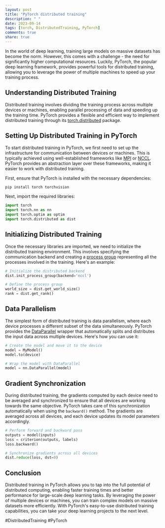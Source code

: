```yaml
---
layout: post
title: "PyTorch distributed training"
description: " "
date: 2023-09-14
tags: [torch, DistributedTraining, PyTorch]
comments: true
share: true
---
```


In the world of deep learning, training large models on massive datasets has become the norm. However, this comes with a challenge - the need for significantly higher computational resources. Luckily, PyTorch, the popular deep learning framework, provides powerful tools for distributed training, allowing you to leverage the power of multiple machines to speed up your training process.

## Understanding Distributed Training

Distributed training involves dividing the training process across multiple devices or machines, enabling parallel processing of data and speeding up the training time. PyTorch provides a flexible and efficient way to implement distributed training through its [torch.distributed](https://pytorch.org/docs/stable/distributed.html) package.

## Setting Up Distributed Training in PyTorch

To start distributed training in PyTorch, we first need to set up the infrastructure for communication between devices or machines. This is typically achieved using well-established frameworks like [MPI](http://www.open-mpi.org/) or [NCCL](https://developer.nvidia.com/nccl). PyTorch provides an abstraction layer over these frameworks, making it easier to work with distributed training.

First, ensure that PyTorch is installed with the necessary dependencies:

```python
pip install torch torchvision
```

Next, import the required libraries:

```python
import torch
import torch.nn as nn
import torch.optim as optim
import torch.distributed as dist
```

## Initializing Distributed Training

Once the necessary libraries are imported, we need to initialize the distributed training environment. This involves specifying the communication backend and creating a [process group](https://pytorch.org/docs/stable/distributed.html#torch.distributed.ProcessGroup) representing all the processes involved in the training. Here's an example:

```python
# Initialize the distributed backend
dist.init_process_group(backend='nccl')

# Define the process group
world_size = dist.get_world_size()
rank = dist.get_rank()
```

## Data Parallelism

The simplest form of distributed training is data parallelism, where each device processes a different subset of the data simultaneously. PyTorch provides the [DataParallel](https://pytorch.org/docs/stable/generated/torch.nn.DataParallel.html) wrapper that automatically splits and distributes the input data across multiple devices. Here's how you can use it:

```python
# Create the model and move it to the device
model = MyModel()
model.to(device)

# Wrap the model with DataParallel
model = nn.DataParallel(model)
```

## Gradient Synchronization

During distributed training, the gradients computed by each device need to be averaged and synchronized to ensure that all devices are working towards the same objective. PyTorch takes care of this synchronization automatically when using the `backward()` method. The gradients are averaged across all devices, and each device updates its model parameters accordingly.

```python
# Perform forward and backward pass
outputs = model(inputs)
loss = criterion(outputs, labels)
loss.backward()

# Synchronize gradients across all devices
dist.reduce(loss, dst=0)
```

## Conclusion

Distributed training in PyTorch allows you to tap into the full potential of distributed computing, enabling faster training times and better performance for large-scale deep learning tasks. By leveraging the power of multiple devices or machines, you can train complex models on massive datasets more efficiently. With PyTorch's easy-to-use distributed training capabilities, you can take your deep learning projects to the next level.

#DistributedTraining #PyTorch